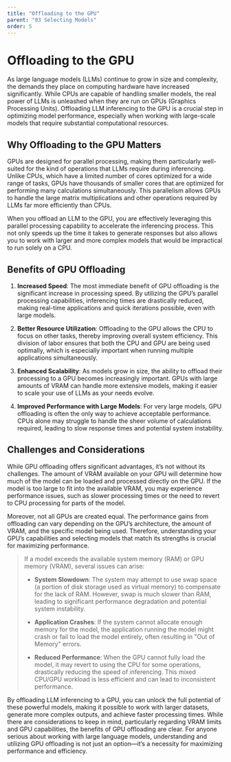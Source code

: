 ```yaml
---
title: "Offloading to the GPU"
parent: "03 Selecting Models"
order: 5
---
```

# Offloading to the GPU

As large language models (LLMs) continue to grow in size and complexity, the demands they place on computing hardware have increased significantly. While CPUs are capable of handling smaller models, the real power of LLMs is unleashed when they are run on GPUs (Graphics Processing Units). Offloading LLM inferencing to the GPU is a crucial step in optimizing model performance, especially when working with large-scale models that require substantial computational resources.

## Why Offloading to the GPU Matters

GPUs are designed for parallel processing, making them particularly well-suited for the kind of operations that LLMs require during inferencing. Unlike CPUs, which have a limited number of cores optimized for a wide range of tasks, GPUs have thousands of smaller cores that are optimized for performing many calculations simultaneously. This parallelism allows GPUs to handle the large matrix multiplications and other operations required by LLMs far more efficiently than CPUs.

When you offload an LLM to the GPU, you are effectively leveraging this parallel processing capability to accelerate the inferencing process. This not only speeds up the time it takes to generate responses but also allows you to work with larger and more complex models that would be impractical to run solely on a CPU.

## Benefits of GPU Offloading

1. **Increased Speed**: The most immediate benefit of GPU offloading is the significant increase in processing speed. By utilizing the GPU’s parallel processing capabilities, inferencing times are drastically reduced, making real-time applications and quick iterations possible, even with large models.

2. **Better Resource Utilization**: Offloading to the GPU allows the CPU to focus on other tasks, thereby improving overall system efficiency. This division of labor ensures that both the CPU and GPU are being used optimally, which is especially important when running multiple applications simultaneously.

3. **Enhanced Scalability**: As models grow in size, the ability to offload their processing to a GPU becomes increasingly important. GPUs with large amounts of VRAM can handle more extensive models, making it easier to scale your use of LLMs as your needs evolve.

4. **Improved Performance with Large Models**: For very large models, GPU offloading is often the only way to achieve acceptable performance. CPUs alone may struggle to handle the sheer volume of calculations required, leading to slow response times and potential system instability.

## Challenges and Considerations

While GPU offloading offers significant advantages, it’s not without its challenges. The amount of VRAM available on your GPU will determine how much of the model can be loaded and processed directly on the GPU. If the model is too large to fit into the available VRAM, you may experience performance issues, such as slower processing times or the need to revert to CPU processing for parts of the model.

Moreover, not all GPUs are created equal. The performance gains from offloading can vary depending on the GPU’s architecture, the amount of VRAM, and the specific model being used. Therefore, understanding your GPU’s capabilities and selecting models that match its strengths is crucial for maximizing performance.

> If a model exceeds the available system memory (RAM) or GPU memory (VRAM), several issues can arise:
>
> - **System Slowdown**: The system may attempt to use swap space (a portion of disk storage used as virtual memory) to compensate for the lack of RAM. However, swap is much slower than RAM, leading to significant performance degradation and potential system instability.
>
> - **Application Crashes**: If the system cannot allocate enough memory for the model, the application running the model might crash or fail to load the model entirely, often resulting in "Out of Memory" errors.
>
> - **Reduced Performance**: When the GPU cannot fully load the model, it may revert to using the CPU for some operations, drastically reducing the speed of inferencing. This mixed CPU/GPU workload is less efficient and can lead to inconsistent performance.
>

By offloading LLM inferencing to a GPU, you can unlock the full potential of these powerful models, making it possible to work with larger datasets, generate more complex outputs, and achieve faster processing times. While there are considerations to keep in mind, particularly regarding VRAM limits and GPU capabilities, the benefits of GPU offloading are clear. For anyone serious about working with large language models, understanding and utilizing GPU offloading is not just an option—it’s a necessity for maximizing performance and efficiency.
